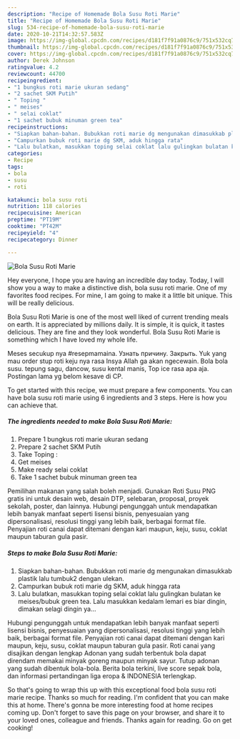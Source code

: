 ```yaml
---
description: "Recipe of Homemade Bola Susu Roti Marie"
title: "Recipe of Homemade Bola Susu Roti Marie"
slug: 534-recipe-of-homemade-bola-susu-roti-marie
date: 2020-10-21T14:32:57.583Z
image: https://img-global.cpcdn.com/recipes/d181f7f91a0876c9/751x532cq70/bola-susu-roti-marie-foto-resep-utama.jpg
thumbnail: https://img-global.cpcdn.com/recipes/d181f7f91a0876c9/751x532cq70/bola-susu-roti-marie-foto-resep-utama.jpg
cover: https://img-global.cpcdn.com/recipes/d181f7f91a0876c9/751x532cq70/bola-susu-roti-marie-foto-resep-utama.jpg
author: Derek Johnson
ratingvalue: 4.2
reviewcount: 44700
recipeingredient:
- "1 bungkus roti marie ukuran sedang"
- "2 sachet SKM Putih"
- " Toping "
- " meises"
- " selai coklat"
- "1 sachet bubuk minuman green tea"
recipeinstructions:
- "Siapkan bahan-bahan. Bubukkan roti marie dg mengunakan dimasukkab plastik lalu tumbuk2 dengan ulekan."
- "Campurkan bubuk roti marie dg SKM, aduk hingga rata"
- "Lalu bulatkan, masukkan toping selai coklat lalu gulingkan bulatan ke meises/bubuk green tea. Lalu masukkan kedalam lemari es biar dingin, dimakan selagi dingin ya..."
categories:
- Recipe
tags:
- bola
- susu
- roti

katakunci: bola susu roti 
nutrition: 118 calories
recipecuisine: American
preptime: "PT19M"
cooktime: "PT42M"
recipeyield: "4"
recipecategory: Dinner

---
```



![Bola Susu Roti Marie](https://img-global.cpcdn.com/recipes/d181f7f91a0876c9/751x532cq70/bola-susu-roti-marie-foto-resep-utama.jpg)

Hey everyone, I hope you are having an incredible day today. Today, I will show you a way to make a distinctive dish, bola susu roti marie. One of my favorites food recipes. For mine, I am going to make it a little bit unique. This will be really delicious.

Bola Susu Roti Marie is one of the most well liked of current trending meals on earth. It is appreciated by millions daily. It is simple, it is quick, it tastes delicious. They are fine and they look wonderful. Bola Susu Roti Marie is something which I have loved my whole life.

Meses secukup nya #resepmamaina. Узнать причину. Закрыть. Yuk yang mau order stup roti keju nya rasa Insya Allah ga akan ngecewain. Bola bola susu. tepung sagu, dancow, susu kental manis, Top ice rasa apa aja. Postingan lama yg belom kesave di CP.


To get started with this recipe, we must prepare a few components. You can have bola susu roti marie using 6 ingredients and 3 steps. Here is how you can achieve that.

<!--inarticleads1-->

##### The ingredients needed to make Bola Susu Roti Marie:

1. Prepare 1 bungkus roti marie ukuran sedang
1. Prepare 2 sachet SKM Putih
1. Take  Toping :
1. Get  meises
1. Make ready  selai coklat
1. Take 1 sachet bubuk minuman green tea


Pemilihan makanan yang salah boleh menjadi. Gunakan Roti Susu PNG gratis ini untuk desain web, desain DTP, selebaran, proposal, proyek sekolah, poster, dan lainnya. Hubungi pengunggah untuk mendapatkan lebih banyak manfaat seperti lisensi bisnis, penyesuaian yang dipersonalisasi, resolusi tinggi yang lebih baik, berbagai format file. Penyajian roti canai dapat ditemani dengan kari maupun, keju, susu, coklat maupun taburan gula pasir. 

<!--inarticleads2-->

##### Steps to make Bola Susu Roti Marie:

1. Siapkan bahan-bahan. Bubukkan roti marie dg mengunakan dimasukkab plastik lalu tumbuk2 dengan ulekan.
1. Campurkan bubuk roti marie dg SKM, aduk hingga rata
1. Lalu bulatkan, masukkan toping selai coklat lalu gulingkan bulatan ke meises/bubuk green tea. Lalu masukkan kedalam lemari es biar dingin, dimakan selagi dingin ya...


Hubungi pengunggah untuk mendapatkan lebih banyak manfaat seperti lisensi bisnis, penyesuaian yang dipersonalisasi, resolusi tinggi yang lebih baik, berbagai format file. Penyajian roti canai dapat ditemani dengan kari maupun, keju, susu, coklat maupun taburan gula pasir. Roti canai yang disajikan dengan lengkap Adonan yang sudah terbentuk bola dapat direndam memakai minyak goreng maupun minyak sayur. Tutup adonan yang sudah dibentuk bola-bola. Berita bola terkini, live score sepak bola, dan informasi pertandingan liga eropa &amp; INDONESIA terlengkap. 

So that's going to wrap this up with this exceptional food bola susu roti marie recipe. Thanks so much for reading. I'm confident that you can make this at home. There's gonna be more interesting food at home recipes coming up. Don't forget to save this page on your browser, and share it to your loved ones, colleague and friends. Thanks again for reading. Go on get cooking!
